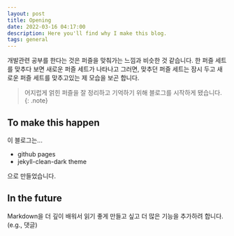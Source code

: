 ```yaml
---
layout: post
title: Opening
date: 2022-03-16 04:17:00
description: Here you'll find why I make this blog.
tags: general
---
```


개발관련 공부를 한다는 것은 퍼즐을 맞춰가는 느낌과 비슷한 것 같습니다.
한 퍼즐 세트를 맞추다 보면 새로운 퍼즐 세트가 나타나고
그러면, 맞추던 퍼즐 세트는 잠시 두고 새로운 퍼즐 세트를 맞추고있는 제 모습을 보곤 합니다.

>어지럽게 얽힌 퍼즐을 잘 정리하고 기억하기 위해 블로그를 시작하게 됐습니다. 
{: .note}

## To make this happen

이 블로그는...
- github pages
- jekyll-clean-dark theme

으로 만들었습니다.

## In the future

Markdown을 더 깊이 배워서 읽기 좋게 만들고 싶고
더 많은 기능을 추가하려 합니다. (e.g., 댓글)
